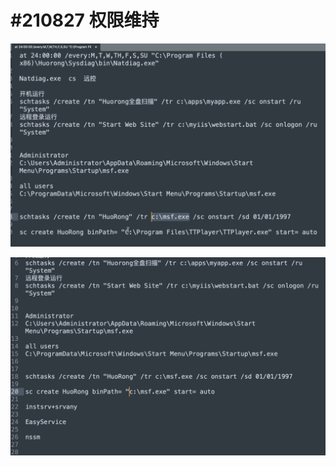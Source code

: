 # #210827 权限维持

![image-20210827153140910](权限维持/image-20210827153140910.png)

![image-20210827154455340](权限维持/image-20210827154455340.png)


